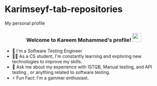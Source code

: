 # Karimseyf-tab-repositories
My personal profile



<h3 align="center">
  Welcome to Kareem Mohammed's profile!
  <img src="https://media.giphy.com/media/hvRJCLFzcasrR4ia7z/giphy.gif" width="28">
</h3>


- 🏢 I'm a Software Testing Engineer
- 👨‍💻 As a CS student, I'm constantly learning and exploring new technologies to improve my skills.
- 💬 Ask me about my experience with ISTQB, Manual testing, and API testing , or anything related to software testing.
- ⚡ Fun Fact: I'm a gammer enthusiast.




